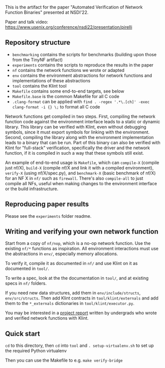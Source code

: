 This is the artifact for the paper "Automated Verification of Network Function Binaries" presented at NSDI'22.
 
Paper and talk video: https://www.usenix.org/conference/nsdi22/presentation/pirelli


## Repository structure

- `benchmarking` contains the scripts for benchmarks (building upon those from the TinyNF artifact) 
- `experiments` contains the scripts to reproduce the results in the paper
- `nf` contains the network functions we wrote or adapted
- `env` contains the environment abstractions for network functions and implementations of these abstractions
- `tool` contains the Klint tool
- `Makefile` contains some end-to-end targets, see below
- `Makefile.base` is the common Makefile for all C code
- `.clang-format` can be applied with `find . -regex '.*\.[ch]' -exec clang-format -i {} \;` to format all C code

Network functions get compiled in two steps.
First, compiling the network function code against the environment interface leads to a static or dynamic library.
This library can be verified with Klint, even without debugging symbols, since it must export symbols for linking with the environment.
Second, compiling the library along with the environment implementation leads to a binary that can be run.
Part of this binary can also be verified with Klint for "full-stack" verification, specifically the driver and the network function, if it is compiled in such a way that these symbols still exist.

An example of end-to-end usage is `Makefile`, which can `compile-X` (compile just nf/X), `build-X` (compile nf/X and link it with a compiled environment),
`verify-X` (using nf/X/spec.py), and `benchmark-X` (basic benchmark of nf/X) for an NF X in `nf/` such as `firewall`.
There's also `compile-all` to just compile all NFs, useful when making changes to the environment interface or the build infrastructure.


## Reproducing paper results

Please see the `experiments` folder readme.


## Writing and verifying your own network function

Start from a copy of `nf/nop`, which is a no-op network function.
Use the existing `nf/*` functions as inspiration.
All environment interactions must use the abstractions in `env/`, especially memory allocations.

To verify it, compile it as documented in `nf/` and use Klint on it as documented in `tool/`.

To write a spec, look at the the documentation in `tool/`, and at existing specs in `nf/` folders.

If you need new data structures, add them in `env/include/structs`, `env/src/structs`.
Then add Klint contracts in `tool/klint/externals` and add them to the `*_externals` dictionaries in `tool/klint/executor.py`.

You may be interested in a [project report](docs/report-elvric-patrice.pdf) written by undergrads who wrote and verified network functions with Klint.


## Quick start

`cd` to this directory, then `cd` into `tool` and `. setup-virtualenv.sh` to set up the required Python virtualenv

Then you can use the Makefile to e.g. `make verify-bridge`
